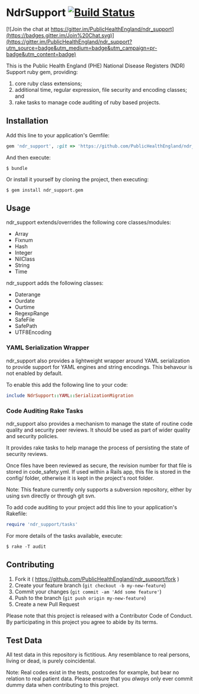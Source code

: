 # NdrSupport [![Build Status](https://travis-ci.org/PublicHealthEngland/ndr_support.svg?branch=master)](https://travis-ci.org/PublicHealthEngland/ndr_support)

[![Join the chat at https://gitter.im/PublicHealthEngland/ndr_support](https://badges.gitter.im/Join%20Chat.svg)](https://gitter.im/PublicHealthEngland/ndr_support?utm_source=badge&utm_medium=badge&utm_campaign=pr-badge&utm_content=badge)

This is the Public Health England (PHE) National Disease Registers (NDR) Support ruby gem, providing:

1. core ruby class extensions;
2. additional time, regular expression, file security and encoding classes; and
3. rake tasks to manage code auditing of ruby based projects.

## Installation

Add this line to your application's Gemfile:

```ruby
gem 'ndr_support', :git => 'https://github.com/PublicHealthEngland/ndr_support.git'
```

And then execute:

    $ bundle

Or install it yourself by cloning the project, then executing:

    $ gem install ndr_support.gem

## Usage

ndr_support extends/overrides the following core classes/modules:

- Array
- Fixnum
- Hash
- Integer
- NilClass
- String
- Time

ndr_support adds the following classes:

- Daterange
- Ourdate
- Ourtime
- RegexpRange
- SafeFile
- SafePath
- UTF8Encoding

### YAML Serialization Wrapper

ndr_support also provides a lightweight wrapper around YAML serialization to provide support for YAML engines and string encodings. This behavour is not enabled by default.

To enable this add the following line to your code:

```ruby
include NdrSupport::YAML::SerializationMigration
```

### Code Auditing Rake Tasks

ndr_support also provides a mechanism to manage the state of routine code quality and security peer reviews. It should be used as part of wider quality and security policies.

It provides rake tasks to help manage the process of persisting the state of security reviews.

Once files have been reviewed as secure, the revision number for that file is stored in code_safety.yml. If used within a Rails app, this file is stored in the config/ folder, otherwise it is kept in the project's root folder.

Note: This feature currently only supports a subversion repository, either by using svn directly or through git svn.

To add code auditing to your project add this line to your application's Rakefile:

```ruby
require 'ndr_support/tasks'
```

For more details of the tasks available, execute:

    $ rake -T audit

## Contributing

1. Fork it ( https://github.com/PublicHealthEngland/ndr_support/fork )
2. Create your feature branch (`git checkout -b my-new-feature`)
3. Commit your changes (`git commit -am 'Add some feature'`)
4. Push to the branch (`git push origin my-new-feature`)
5. Create a new Pull Request

Please note that this project is released with a Contributor Code of Conduct. By participating in this project you agree to abide by its terms.

## Test Data

All test data in this repository is fictitious. Any resemblance to real persons, living or dead, is purely coincidental.

Note: Real codes exist in the tests, postcodes for example, but bear no relation to real patient data. Please ensure that you *always* only ever commit dummy data when contributing to this project.
